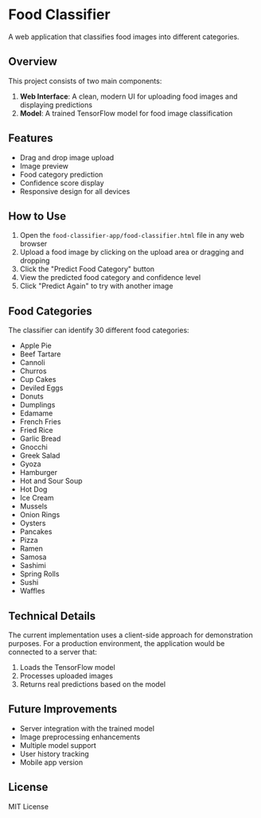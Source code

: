 # Food Classifier

A web application that classifies food images into different categories.

## Overview

This project consists of two main components:

1. **Web Interface**: A clean, modern UI for uploading food images and displaying predictions
2. **Model**: A trained TensorFlow model for food image classification

## Features

- Drag and drop image upload
- Image preview
- Food category prediction
- Confidence score display
- Responsive design for all devices

## How to Use

1. Open the `food-classifier-app/food-classifier.html` file in any web browser
2. Upload a food image by clicking on the upload area or dragging and dropping
3. Click the "Predict Food Category" button
4. View the predicted food category and confidence level
5. Click "Predict Again" to try with another image

## Food Categories

The classifier can identify 30 different food categories:

- Apple Pie
- Beef Tartare
- Cannoli
- Churros
- Cup Cakes
- Deviled Eggs
- Donuts
- Dumplings
- Edamame
- French Fries
- Fried Rice
- Garlic Bread
- Gnocchi
- Greek Salad
- Gyoza
- Hamburger
- Hot and Sour Soup
- Hot Dog
- Ice Cream
- Mussels
- Onion Rings
- Oysters
- Pancakes
- Pizza
- Ramen
- Samosa
- Sashimi
- Spring Rolls
- Sushi
- Waffles

## Technical Details

The current implementation uses a client-side approach for demonstration purposes. For a production environment, the application would be connected to a server that:

1. Loads the TensorFlow model
2. Processes uploaded images
3. Returns real predictions based on the model

## Future Improvements

- Server integration with the trained model
- Image preprocessing enhancements
- Multiple model support
- User history tracking
- Mobile app version

## License

MIT License
